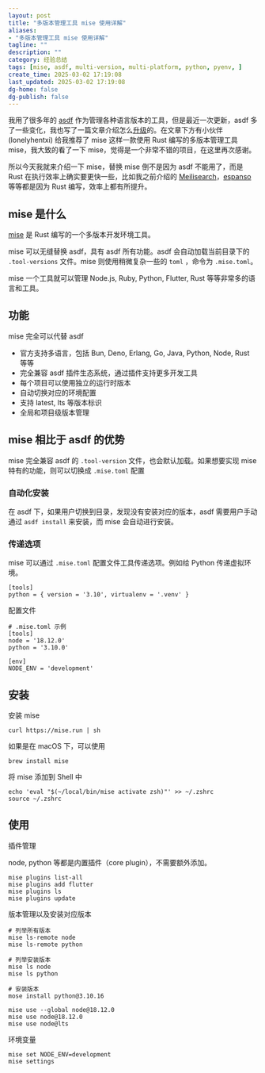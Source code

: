 ```yaml
---
layout: post
title: "多版本管理工具 mise 使用详解"
aliases:
- "多版本管理工具 mise 使用详解"
tagline: ""
description: ""
category: 经验总结
tags: [mise, asdf, multi-version, multi-platform, python, pyenv, ]
create_time: 2025-03-02 17:19:08
last_updated: 2025-03-02 17:19:08
dg-home: false
dg-publish: false
---
```


我用了很多年的 [asdf](https://blog.einverne.info/post/2020/04/asdf-vm-manage-multiple-language.html) 作为管理各种语言版本的工具，但是最近一次更新，asdf 多了一些变化，我也写了一篇文章介绍怎么[升级](https://blog.einverne.info/post/2025/02/asdf-upgrade-0-16-0.html)的。在文章下方有小伙伴(lonelyhentxi) 给我推荐了 mise 这样一款使用 Rust 编写的多版本管理工具 mise，我大致的看了一下 mise，觉得是一个非常不错的项目，在这里再次感谢。

所以今天我就来介绍一下 mise，替换 mise 倒不是因为 asdf 不能用了，而是 Rust 在执行效率上确实要更快一些，比如我之前介绍的 [Meilisearch](https://blog.einverne.info/post/2024/08/meilisearch.html)，[espanso](https://blog.einverne.info/post/2021/09/espanso-text-expand.html) 等等都是因为 Rust 编写，效率上都有所提升。

## mise 是什么

[mise](https://github.com/jdx/mise) 是 Rust 编写的一个多版本开发环境工具。

mise 可以无缝替换 asdf，具有 asdf 所有功能。asdf 会自动加载当前目录下的 `.tool-versions` 文件。mise 则使用稍微复杂一些的 `toml` ，命令为 `.mise.toml`。

mise 一个工具就可以管理 Node.js, Ruby, Python, Flutter, Rust 等等非常多的语言和工具。

## 功能

mise 完全可以代替 asdf

- 官方支持多语言，包括 Bun, Deno, Erlang, Go, Java, Python, Node, Rust 等等
- 完全兼容 asdf 插件生态系统，通过插件支持更多开发工具
- 每个项目可以使用独立的运行时版本
- 自动切换对应的环境配置
- 支持 latest, lts 等版本标识
- 全局和项目级版本管理

## mise 相比于 asdf 的优势

mise 完全兼容 asdf 的 `.tool-version` 文件，也会默认加载。如果想要实现 mise 特有的功能，则可以切换成 `.mise.toml` 配置

### 自动化安装

在 asdf 下，如果用户切换到目录，发现没有安装对应的版本，asdf 需要用户手动通过 `asdf install` 来安装，而 mise 会自动进行安装。

### 传递选项

mise 可以通过 `.mise.toml` 配置文件工具传递选项。例如给 Python 传递虚拟环境。

```
[tools]
python = { version = '3.10', virtualenv = '.venv' }
```

配置文件

```
# .mise.toml 示例
[tools]
node = '18.12.0'
python = '3.10.0'

[env]
NODE_ENV = 'development'
```

## 安装

安装 mise

```
curl https://mise.run | sh
```

如果是在 macOS 下，可以使用

```
brew install mise
```

将 mise 添加到 Shell 中

```
echo 'eval "$(~/local/bin/mise activate zsh)"' >> ~/.zshrc
source ~/.zshrc
```

## 使用

插件管理

node, python 等都是内置插件（core plugin），不需要额外添加。

```
mise plugins list-all
mise plugins add flutter
mise plugins ls
mise plugins update
```

版本管理以及安装对应版本

```
# 列举所有版本
mise ls-remote node
mise ls-remote python

# 列举安装版本
mise ls node
mise ls python

# 安装版本
mose install python@3.10.16

mise use --global node@18.12.0
mise use node@18.12.0
mise use node@lts
```

环境变量

```
mise set NODE_ENV=development
mise settings
```

